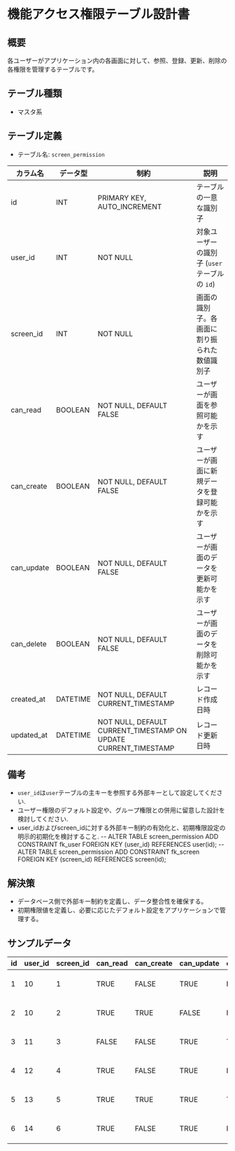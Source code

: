 # 機能アクセス権限テーブル設計書

## 概要
各ユーザーがアプリケーション内の各画面に対して、参照、登録、更新、削除の各権限を管理するテーブルです。

## テーブル種類
- マスタ系

## テーブル定義
- テーブル名: `screen_permission`

| カラム名       | データ型      | 制約                                                     | 説明                                               |
|----------------|---------------|----------------------------------------------------------|----------------------------------------------------|
| id             | INT           | PRIMARY KEY, AUTO_INCREMENT                              | テーブルの一意な識別子                             |
| user_id        | INT           | NOT NULL                                                 | 対象ユーザーの識別子 (`user` テーブルの `id`)      |
| screen_id      | INT           | NOT NULL                                                 | 画面の識別子。各画面に割り振られた数値識別子         |
| can_read       | BOOLEAN       | NOT NULL, DEFAULT FALSE                                  | ユーザーが画面を参照可能かを示す                     |
| can_create     | BOOLEAN       | NOT NULL, DEFAULT FALSE                                  | ユーザーが画面に新規データを登録可能かを示す         |
| can_update     | BOOLEAN       | NOT NULL, DEFAULT FALSE                                  | ユーザーが画面のデータを更新可能かを示す             |
| can_delete     | BOOLEAN       | NOT NULL, DEFAULT FALSE                                  | ユーザーが画面のデータを削除可能かを示す             |
| created_at     | DATETIME      | NOT NULL, DEFAULT CURRENT_TIMESTAMP                      | レコード作成日時                                  |
| updated_at     | DATETIME      | NOT NULL, DEFAULT CURRENT_TIMESTAMP ON UPDATE CURRENT_TIMESTAMP | レコード更新日時                   |

## 備考
- `user_id`は`user`テーブルの主キーを参照する外部キーとして設定してください.
- ユーザー権限のデフォルト設定や、グループ権限との併用に留意した設計を検討してください.
- user_idおよびscreen_idに対する外部キー制約の有効化と、初期権限設定の明示的初期化を検討すること.
-- ALTER TABLE screen_permission ADD CONSTRAINT fk_user FOREIGN KEY (user_id) REFERENCES user(id);
-- ALTER TABLE screen_permission ADD CONSTRAINT fk_screen FOREIGN KEY (screen_id) REFERENCES screen(id);

## 解決策
- データベース側で外部キー制約を定義し、データ整合性を確保する。
- 初期権限値を定義し、必要に応じたデフォルト設定をアプリケーションで管理する。

## サンプルデータ

| id | user_id | screen_id | can_read | can_create | can_update | can_delete | created_at           | updated_at           |
|----|---------|-----------|----------|------------|------------|------------|----------------------|----------------------|
| 1  | 10      | 1         | TRUE     | FALSE      | TRUE       | FALSE      | 2023-10-01 00:00:00  | 2023-10-01 00:00:00  |
| 2  | 10      | 2         | TRUE     | TRUE       | FALSE      | FALSE      | 2023-11-05 00:00:00  | 2023-11-05 00:00:00  |
| 3  | 11      | 3         | FALSE    | FALSE      | TRUE       | TRUE       | 2023-12-01 00:00:00  | 2023-12-01 00:00:00  |
| 4  | 12      | 4         | TRUE     | FALSE      | TRUE       | FALSE      | 2023-12-15 00:00:00  | 2023-12-15 00:00:00  |
| 5  | 13      | 5         | TRUE     | TRUE       | TRUE       | TRUE       | 2023-12-20 00:00:00  | 2023-12-20 00:00:00  |
| 6  | 14      | 6         | TRUE     | FALSE      | TRUE       | FALSE      | 2023-12-25 00:00:00  | 2023-12-25 00:00:00  |

